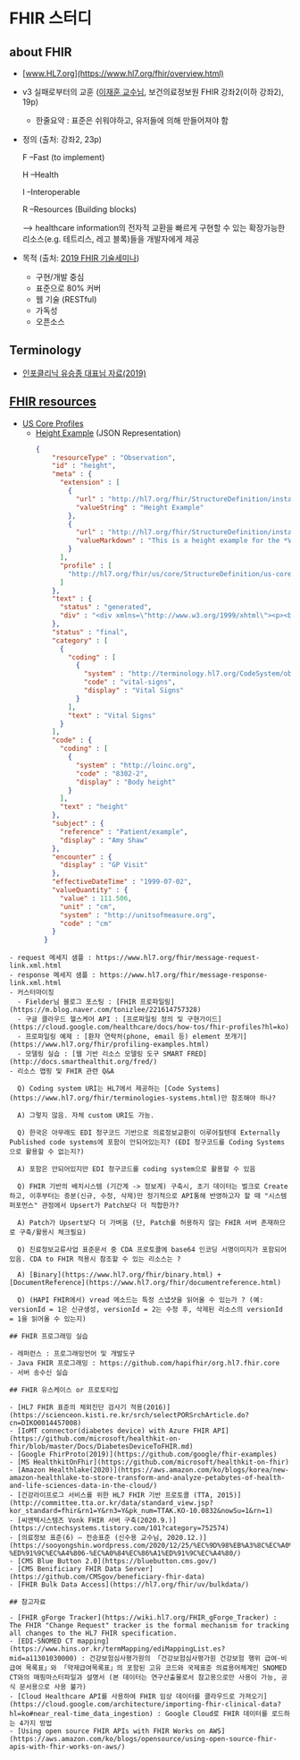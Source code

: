 # FHIR 스터디

## about FHIR

- [www.HL7.org](https://www.hl7.org/fhir/overview.html) 
- v3 실패로부터의 교훈 ([이재훈 교수님](http://www.yes24.com/24/AuthorFile/Author/2408720), 보건의료정보원 FHIR 강좌2(이하 강좌2), 19p) 
  - 한줄요약 : 표준은 쉬워야하고, 유저들에 의해 만들어져야 함


- 정의 (출처: 강좌2, 23p)


  F –Fast (to implement)
  
  H –Health 
  
  I –Interoperable 
  
  R –Resources (Building blocks) 
  
  --> healthcare information의 전자적 교환을 빠르게 구현할 수 있는 확장가능한 리소스(e.g. 테트리스, 레고 블록)들을 개발자에게 제공
  
- 목적 (출처: [2019 FHIR 기술세미나](https://koreaoffice-my.sharepoint.com/:i:/g/personal/hismacgyver_korea_edu/EakpFSDHzP5Psf5_PgAIdnIB5ImNkZULH0Mk2SC7UfdltA?e=1hoOUS.jpg))
  - 구현/개발 중심
  - 표준으로 80% 커버
  - 웹 기술 (RESTful)
  - 가독성
  - 오픈소스

## Terminology

- [인포클리닉 유승종 대표님 자료(2019)](http://infoclinic.co/materials/20191011_HL7Korea_FHIR_Terminology.pdf)


## [FHIR resources](https://www.hl7.org/fhir/resourcelist.html)

- [US Core Profiles](http://www.hl7.org/fhir/us/core/)
  - [Height Example](http://www.hl7.org/fhir/us/core/Observation-height.json.html) (JSON Representation)
    ```json
    {
        "resourceType" : "Observation",
        "id" : "height",
        "meta" : {
          "extension" : [
            {
              "url" : "http://hl7.org/fhir/StructureDefinition/instance-name",
              "valueString" : "Height Example"
            },
            {
              "url" : "http://hl7.org/fhir/StructureDefinition/instance-description",
              "valueMarkdown" : "This is a height example for the *Vitalsigns Profile*."
            }
          ],
          "profile" : [
            "http://hl7.org/fhir/us/core/StructureDefinition/us-core-body-height"
          ]
        },
        "text" : {
          "status" : "generated",
          "div" : "<div xmlns=\"http://www.w3.org/1999/xhtml\"><p><b>Generated Narrative</b></p><p></p><p><b>category</b>: <span title=\"Codes: {http://terminology.hl7.org/CodeSystem/observation-category vital-signs}\">Vital Signs</span></p><p><b>code</b>: <span title=\"Codes: {http://loinc.org 8302-2}\">height</span></p><p><b>subject</b>: <a href=\"Patient-example.html\">Amy Shaw. Generated Summary: Medical Record Number: 1032702 (USUAL); active; Amy V. Shaw , Amy V. Baxter ; Phone: 555-555-5555, amy.shaw@example.com; gender: female; birthDate: 1987-02-20</a></p><p><b>encounter</b>: <span>GP Visit</span></p><p><b>effective</b>: 1999-07-02</p><p><b>value</b>: 111.506 cm</p></div>"
        },
        "status" : "final",
        "category" : [
          {
            "coding" : [
              {
                "system" : "http://terminology.hl7.org/CodeSystem/observation-category",
                "code" : "vital-signs",
                "display" : "Vital Signs"
              }
            ],
            "text" : "Vital Signs"
          }
        ],
        "code" : {
          "coding" : [
            {
              "system" : "http://loinc.org",
              "code" : "8302-2",
              "display" : "Body height"
            }
          ],
          "text" : "height"
        },
        "subject" : {
          "reference" : "Patient/example",
          "display" : "Amy Shaw"
        },
        "encounter" : {
          "display" : "GP Visit"
        },
        "effectiveDateTime" : "1999-07-02",
        "valueQuantity" : {
          "value" : 111.506,
          "unit" : "cm",
          "system" : "http://unitsofmeasure.org",
          "code" : "cm"
        }
      }
```
- request 메세지 샘플 : https://www.hl7.org/fhir/message-request-link.xml.html
- response 메세지 샘플 : https://www.hl7.org/fhir/message-response-link.xml.html
- 커스터마이징 
  - Fielder님 블로그 포스팅 : [FHIR 프로파일링](https://m.blog.naver.com/tonizlee/221614757328)
  - 구글 클라우드 헬스케어 API : [프로파일링 정의 및 구현가이드](https://cloud.google.com/healthcare/docs/how-tos/fhir-profiles?hl=ko)
  - 프로파일링 예제 : [환자 연락처(phone, email 등) element 쪼개기](https://www.hl7.org/fhir/profiling-examples.html)
  - 모델링 실습 : [웹 기반 리소스 모델링 도구 SMART FRED](http://docs.smarthealthit.org/fred/)
- 리소스 맵핑 및 FHIR 관련 Q&A
  
  Q) Coding system URI는 HL7에서 제공하는 [Code Systems](https://www.hl7.org/fhir/terminologies-systems.html)만 참조해야 하나?
  
  A) 그렇지 않음. 자체 custom URI도 가능.
  
  Q) 한국은 아무래도 EDI 청구코드 기반으로 의료정보교환이 이루어질텐데 Externally Published code systems에 포함이 안되어있는지? (EDI 청구코드를 Coding Systems으로 활용할 수 없는지?)
  
  A) 포함은 안되어있지만 EDI 청구코드를 coding system으로 활용할 수 있음
  
  Q) FHIR 기반의 배치시스템 (기간계 -> 정보계) 구축시, 초기 데이터는 벌크로 Create하고, 이후부터는 증분(신규, 수정, 삭제)만 정기적으로 API통해 반영하고자 할 때 "시스템 퍼포먼스" 관점에서 Upsert가 Patch보다 더 적합한가?
  
  A) Patch가 Upsert보다 더 가벼움 (단, Patch를 허용하지 않는 FHIR 서버 존재하므로 구축/활용시 체크필요)

  Q) 진료정보교류사업 표준문서 중 CDA 프로토콜에 base64 인코딩 서명이미지가 포함되어 있음. CDA to FHIR 적용시 참조할 수 있는 리소스는 ?
  
  A) [Binary](https://www.hl7.org/fhir/binary.html) + [DocumentReference](https://www.hl7.org/fhir/documentreference.html)
  
  Q) (HAPI FHIR에서) vread 메소드는 특정 스냅샷을 읽어올 수 있는가 ? (예: versionId = 1은 신규생성, versionId = 2는 수정 후, 삭제된 리소스의 versionId = 1을 읽어올 수 있는지)
  
## FHIR 프로그래밍 실습

- 레퍼런스 : 프로그래밍언어 및 개발도구
- Java FHIR 프로그래밍 : https://github.com/hapifhir/org.hl7.fhir.core
- 서버 송수신 실습

## FHIR 유스케이스 or 프로토타입

- [HL7 FHIR 표준의 체외진단 검사기 적용(2016)](https://scienceon.kisti.re.kr/srch/selectPORSrchArticle.do?cn=DIKO0014457008)
- [IoMT connector(diabetes device) with Azure FHIR API](https://github.com/microsoft/healthkit-on-fhir/blob/master/Docs/DiabetesDeviceToFHIR.md)
- [Google FhirProto(2019)](https://github.com/google/fhir-examples)
- [MS HealthkitOnFhir](https://github.com/microsoft/healthkit-on-fhir)
- [Amazon Healthlake(2020)](https://aws.amazon.com/ko/blogs/korea/new-amazon-healthlake-to-store-transform-and-analyze-petabytes-of-health-and-life-sciences-data-in-the-cloud/)
- [건강라이프로그 서비스를 위한 HL7 FHIR 기반 프로토콜 (TTA, 2015)](http://committee.tta.or.kr/data/standard_view.jsp?kor_standard=fhir&rn1=Y&rn3=Y&pk_num=TTAK.KO-10.0832&nowSu=1&rn=1)
- [씨앤텍시스템즈 Vonk FHIR 서버 구축(2020.9.)](https://cntechsystems.tistory.com/101?category=752574)
- [의료정보 표준(6) – 전송표준 (신수용 교수님, 2020.12.)](https://sooyongshin.wordpress.com/2020/12/25/%EC%9D%98%EB%A3%8C%EC%A0%95%EB%B3%B4-%ED%91%9C%EC%A4%806-%EC%A0%84%EC%86%A1%ED%91%9C%EC%A4%80/)
- [CMS Blue Button 2.0](https://bluebutton.cms.gov/)
- [CMS Benificiary FHIR Data Server](https://github.com/CMSgov/beneficiary-fhir-data)
- [FHIR Bulk Data Access](https://hl7.org/fhir/uv/bulkdata/)

## 참고자료

- [FHIR gForge Tracker](https://wiki.hl7.org/FHIR_gForge_Tracker) : The FHIR "Change Request" tracker is the formal mechanism for tracking all changes to the HL7 FHIR specification.
- [EDI-SNOMED CT mapping](https://www.hins.or.kr/termMapping/ediMappingList.es?mid=a11301030000) : 건강보험심사평가원의 「건강보험심사평가원 건강보험 행위 급여·비급여 목록표」와 「약제급여목록표」의 포함된 고유 코드와 국제표준 의료용어체계인 SNOMED CT와의 매핑마스터파일과 설명서 (본 데이터는 연구산출물로서 참고용으로만 사용이 가능, 공식 문서용으로 사용 불가)
- [Cloud Healthcare API를 사용하여 FHIR 임상 데이터를 클라우드로 가져오기](https://cloud.google.com/architecture/importing-fhir-clinical-data?hl=ko#near_real-time_data_ingestion) : Google Cloud로 FHIR 데이터를 로드하는 4가지 방법
- [Using open source FHIR APIs with FHIR Works on AWS](https://aws.amazon.com/ko/blogs/opensource/using-open-source-fhir-apis-with-fhir-works-on-aws/)
